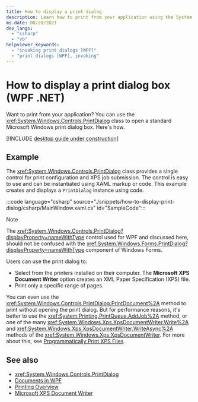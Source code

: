```yaml
---
title: How to display a print dialog
description: Learn how to print from your application using the System.Windows.Controls.PrintDialog class to open a standard Microsoft Windows print dialog box.
ms.date: 08/20/2021
dev_langs: 
  - "csharp"
  - "vb"
helpviewer_keywords: 
  - "invoking print dialogs [WPF]"
  - "print dialogs [WPF], invoking"
---
```


# How to display a print dialog box (WPF .NET)

Want to print from your application? You can use the <xref:System.Windows.Controls.PrintDialog> class to open a standard Microsoft Windows print dialog box. Here's how.

[!INCLUDE [desktop guide under construction](../../includes/desktop-guide-preview-note.md)]

## Example

The <xref:System.Windows.Controls.PrintDialog> class provides a single control for print configuration and XPS job submission. The control is easy to use and can be instantiated using XAML markup or code. This example creates and displays a `PrintDialog` instance using code.

:::code language="csharp" source="./snippets/how-to-display-print-dialog/csharp/MainWindow.xaml.cs" id="SampleCode":::

> [!NOTE]
> The <xref:System.Windows.Controls.PrintDialog?displayProperty=nameWithType> control used for WPF and discussed here, should not be confused with the <xref:System.Windows.Forms.PrintDialog?displayProperty=nameWithType> component of Windows Forms.

Users can use the print dialog to:

- Select from the printers installed on their computer. The **Microsoft XPS Document Writer** option creates an XML Paper Specification (XPS) file.
- Print only a specific range of pages.

You can even use the <xref:System.Windows.Controls.PrintDialog.PrintDocument%2A> method to print without opening the print dialog. But for performance reasons, it's better to use the <xref:System.Printing.PrintQueue.AddJob%2A> method, or one of the many <xref:System.Windows.Xps.XpsDocumentWriter.Write%2A> and <xref:System.Windows.Xps.XpsDocumentWriter.WriteAsync%2A> methods of the <xref:System.Windows.Xps.XpsDocumentWriter>. For more about this, see [Programmatically Print XPS Files](\how-to-print-xps-files.md).
  
## See also

- <xref:System.Windows.Controls.PrintDialog>
- [Documents in WPF](/framework/wpf/advanced/documents-in-wpf.md)
- [Printing Overview](printing-overview.md)
- [Microsoft XPS Document Writer](/windows/win32/printdocs/microsoft-xps-document-writer)
